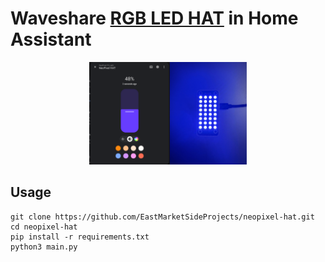 # Waveshare [RGB LED HAT](https://www.waveshare.com/rgb-led-hat.htm) in Home Assistant

<div align="center">
  <img src="images/demo.png" width="50%">
</div>


## Usage
```
git clone https://github.com/EastMarketSideProjects/neopixel-hat.git
cd neopixel-hat
pip install -r requirements.txt
python3 main.py
```
